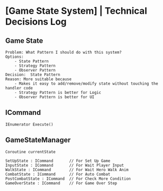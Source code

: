 # [Game State System] | Technical Decisions Log
## Game State
	Problem: What Pattern I should do with this system?
	Options: 
		- State Pattern
		- Strategy Pattern
		- Observer Pattern
	Decision:  State Pattern
	Reason:	More suitable because
		- Makes it easy to add/remove/modify state without touching the handler code
		- Strategy Pattern is better for Logic
		- Observer Pattern is better for UI

## ICommand
	IEnumerator Execute()

## GameStateManager
	Coroutine currentState

	SetUpState : ICommand		// For Set Up Game
	InputState : ICommand		// For Wait Player Input
	WalkState : ICommand		// For Wait Hero Walk Anim
	CombatState : ICommand		// For Auto Combat
	PostCombatState : ICommand	// For Check More Condition
	GameOverState : ICommand	// For Game Over Step